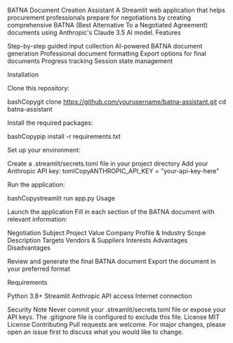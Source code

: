 BATNA Document Creation Assistant A Streamlit web application that helps procurement professionals prepare for negotiations by creating comprehensive BATNA (Best Alternative To a Negotiated Agreement) documents using Anthropic's Claude 3.5 AI model. Features

Step-by-step guided input collection AI-powered BATNA document generation Professional document formatting Export options for final documents Progress tracking Session state management

Installation

Clone this repository:

bashCopygit clone https://github.com/yourusername/batna-assistant.git cd batna-assistant

Install the required packages:

bashCopypip install -r requirements.txt

Set up your environment:

Create a .streamlit/secrets.toml file in your project directory Add your Anthropic API key: tomlCopyANTHROPIC_API_KEY = "your-api-key-here"

Run the application:

bashCopystreamlit run app.py Usage

Launch the application Fill in each section of the BATNA document with relevant information:

Negotiation Subject Project Value Company Profile & Industry Scope Description Targets Vendors & Suppliers Interests Advantages Disadvantages

Review and generate the final BATNA document Export the document in your preferred format

Requirements

Python 3.8+ Streamlit Anthropic API access Internet connection

Security Note Never commit your .streamlit/secrets.toml file or expose your API keys. The .gitignore file is configured to exclude this file. License MIT License Contributing Pull requests are welcome. For major changes, please open an issue first to discuss what you would like to change.
